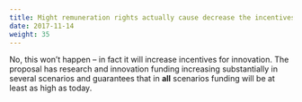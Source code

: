 ```yaml
---
title: Might remuneration rights actually cause decrease the incentives for innovation?
date: 2017-11-14
weight: 35
---
```


No, this won’t happen – in fact it will increase incentives for innovation. The proposal has research and innovation funding increasing substantially in several scenarios and guarantees that in **all** scenarios funding will be at least as high as today.
